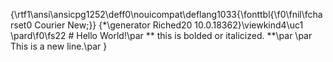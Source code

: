 {\rtf1\ansi\ansicpg1252\deff0\nouicompat\deflang1033{\fonttbl{\f0\fnil\fcharset0 Courier New;}}
{\*\generator Riched20 10.0.18362}\viewkind4\uc1 
\pard\f0\fs22 # Hello World!\par
** this is bolded or italicized. **\par
\par
This is a new line.\par
}
 
